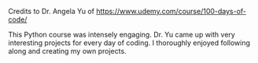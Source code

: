 Credits to Dr. Angela Yu of https://www.udemy.com/course/100-days-of-code/

This Python course was intensely engaging. Dr. Yu came up with very interesting projects for every day of coding. I thoroughly enjoyed following along and creating my own projects.
